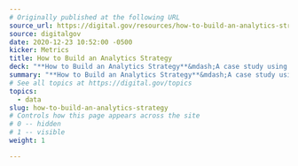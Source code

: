 ```yaml
---
# Originally published at the following URL
source_url: https://digital.gov/resources/how-to-build-an-analytics-strategy/
source: digitalgov
date: 2020-12-23 10:52:00 -0500
kicker: Metrics
title: How to Build an Analytics Strategy
deck: "**How to Build an Analytics Strategy**&mdash;A case study using Digital.gov as an example of how to assess, report, and take action using web analytics as part of an analytics strategy."
summary: "**How to Build an Analytics Strategy**&mdash;A case study using Digital.gov as an example of how to assess, report, and take action using web analytics as part of an analytics strategy."
# See all topics at https://digital.gov/topics
topics: 
  - data
slug: how-to-build-an-analytics-strategy
# Controls how this page appears across the site
# 0 -- hidden
# 1 -- visible
weight: 1

---
```

